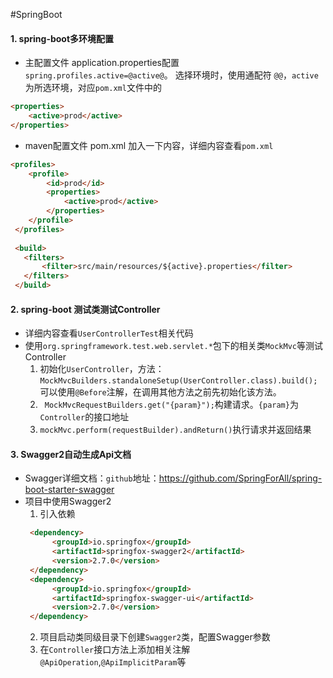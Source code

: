 #SpringBoot

#### 1. spring-boot多环境配置
- 主配置文件 application.properties配置
`spring.profiles.active=@active@`。
选择环境时，使用通配符 `@@`，`active`为所选环境，对应`pom.xml`文件中的
```html
<properties>
    <active>prod</active>
</properties>
```

- maven配置文件 pom.xml 加入一下内容，详细内容查看`pom.xml`
 ```html
 <profiles>
     <profile>
         <id>prod</id>
         <properties>
             <active>prod</active>
         </properties>
     </profile>
  </profiles>
  
  <build>
    <filters>
        <filter>src/main/resources/${active}.properties</filter>
    </filters>
  </build>
 ```
#### 2. spring-boot 测试类测试Controller
- 详细内容查看`UserControllerTest`相关代码
- 使用`org.springframework.test.web.servlet.*`包下的相关类`MockMvc`等测试Controller
    1. 初始化`UserController`，方法：`MockMvcBuilders.standaloneSetup(UserController.class).build();`
      可以使用`@Before`注解，在调用其他方法之前先初始化该方法。
    2. ` MockMvcRequestBuilders.get("{param}");`构建请求。`{param}`为`Controller`的接口地址
    3. `mockMvc.perform(requestBuilder).andReturn()`执行请求并返回结果

#### 3. Swagger2自动生成Api文档
- Swagger详细文档：`github`地址：https://github.com/SpringForAll/spring-boot-starter-swagger
- 项目中使用Swagger2
    1. 引入依赖
    ```html
     <dependency>
          <groupId>io.springfox</groupId>
          <artifactId>springfox-swagger2</artifactId>
          <version>2.7.0</version>
     </dependency>
     <dependency>
          <groupId>io.springfox</groupId>
          <artifactId>springfox-swagger-ui</artifactId>
          <version>2.7.0</version>
     </dependency>
    ```
    2. 项目启动类同级目录下创建`Swagger2`类，配置Swagger参数
    3. 在`Controller`接口方法上添加相关注解`@ApiOperation`,`@ApiImplicitParam`等